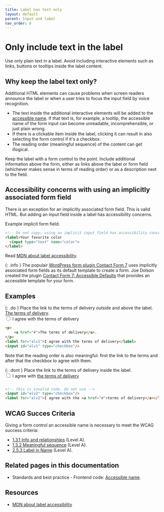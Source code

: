 ```yaml
---
title: Label has text only
layout: default
parent: Input and label
nav_order: 6
---
```


# Only include text in the label

Use only plain text in a label. Avoid including interactive elements such as links, buttons or tooltips inside the label content.

## Why keep the label text only?

Additional HTML elements can cause problems when screen readers announce the label or when a user tries to focus the input field by voice recognition.

- The text inside the additional interactive elements will be added to the [accessible name]({{site.baseurl}}/docs/topics/code/accessible-name/). If that text is, for example, a tooltip, the accessible name of the form input can become unreadable, incomprehensible, or just plain wrong.
- If there is a clickable item inside the label, clicking it can result in also selecting the form control if it's a checkbox.
- The reading order (meaningful sequence) of the content can get illogical.

Keep the label with a form control to the point. Include additional information above the form, either as links above the label or form field (whichever makes sense in terms of reading order) or as a description next to the field.

## Accessibility concerns with using an implicitly associated form field

There is an exception for an implicitly associated form field. This is valid HTML. But adding an input field inside a label has accessibility concerns. 

Example implicit form field:

```html
<!-- Do not copy, using an implicit input field has accessibility concerns -->
<label>Your favorite color
  <input type="text" name="color">
</label>
```

Read [MDN about label accessibility](https://developer.mozilla.org/en-US/docs/Web/HTML/Reference/Elements/label#accessibility).

{: .info }
The populair [WordPress form plugin Contact Form 7](https://wordpress.org/plugins/contact-form-7/) uses implicitly associated form fields as its default template to create a form. Joe Dolson created the plugin [Contact Form 7: Accessible Defaults](https://wordpress.org/plugins/contact-form-7-accessible-defaults/) that provides an accessible template for your form.


## Examples

{: .do }
Place the link to the terms of delivery outside and above the label.  
[The terms of delivery](#).  
<input id="alv3" type="checkbox"/>
<label for="alv3">I agree with the terms of delivery</label>

```html
<p>
    <a href="#">The terms of delivery</a>.
</p>
<label for="alv1">I agree with the terms of delivery</label>
<input id="alv1" type="checkbox"/>
```

Note that the reading order is also meaningful: first the link to the terms and after that the checkbox to agree with them.

{: .dont }
Place the link to the terms of delivery inside the label.  
<input id="alv4" type="checkbox"/>
<label for="alv4">I agree with [the terms of delivery](#)</label>


```html

<!-- this is invalid code, do not use -->
<input id="alv2" type="checkbox"/>
<label for="alv2">I agree with the <a href="#">terms of delivery</a></label>

```

## WCAG Succes Criteria

Giving a form control an accessible name is necessary to meet the WCAG success criteria:

- [1.3.1 Info and relationships](https://www.w3.org/WAI/WCAG22/quickref/#info-and-relationships) (Level A).
- [1.3.2 Meaningful sequence](https://www.w3.org/WAI/WCAG22/quickref/#meaningful-sequence) (Level A).
- [2.5.3 Label in Name](https://www.w3.org/WAI/WCAG22/quickref/#label-in-name) (Level A).

## Related pages in this documentation

- Standards and best practice - Frontend code: [Accessible name]({{site.baseurl}}/docs/topics/code/accessible-name/).

## Resources

- [MDN about label accessibility](https://developer.mozilla.org/en-US/docs/Web/HTML/Reference/Elements/label#accessibility)
